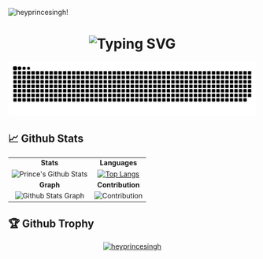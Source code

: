 ![heyprincesingh!](https://user-images.githubusercontent.com/74038190/225813708-98b745f2-7d22-48cf-9150-083f1b00d6c9.gif)
<h1 align="center"><img src="https://readme-typing-svg.demolab.com/?font=Kolker+Brush&size=40&duration=3000&pause=3000&color=FFFFFF&center=true&vCenter=true&width=272&height=59&lines=Hey%F0%9F%91%8B%F0%9F%8F%BB+I%27m+Prince+Singh;Software‎ +‎ Developer;Backend‎ +‎ Developer;Flutter‎ +‎ Developer" alt="Typing SVG" /></h1>

<p align="center">
  <img src="https://github.com/qa-heyprincesingh/qa-heyprincesingh/blob/output/github-contribution-grid-snake-dark.svg" alt="Snake" style="max-width: 100%; height: auto;" />
</p>

<div align="left"><h2>📈 Github Stats</h2></div>

<table>
  <tr>
    <td align="center"><b>Stats</b></td>
    <td align="center"><b>Languages</b></td>
  </tr>
  <tr>
    <td align="center">
      <img src="https://github-readme-stats.vercel.app/api?username=qa-heyprincesingh&show_icons=true&theme=vision-friendly-dark&hide_rank=true&include_all_commits=true&card_width=500px&hide=stars" alt="Prince's Github Stats" />
    </td>
    <td align="center">
      <a href="https://github.com/anuraghazra/github-readme-stats">
        <img src="https://github-readme-stats.vercel.app/api/top-langs/?username=qa-heyprincesingh&theme=dark&layout=compact&langs_count=8&card_width=500px" alt="Top Langs" />
      </a>
    </td>
  </tr>
  <tr>
    <td align="center"><b>Graph</b></td>
    <td align="center"><b>Contribution</b></td>
  </tr>
  <tr>
    <td align="center">
      <img src="https://github-profile-summary-cards.vercel.app/api/cards/profile-details?username=qa-heyprincesingh&theme=monokai&text_color=white&card_width=500px" alt="Github Stats Graph" />
    </td>
    <td align="center">
      <img src="https://github-readme-streak-stats.herokuapp.com/?user=qa-heyprincesingh&theme=dark&card_width=500px" alt="Contribution" />
    </td>
  </tr>
</table>


<div align="left"><h2>🏆 Github Trophy</h2>

<p align="center"> <a href="https://github.com/ryo-ma/github-profile-trophy"><img src="https://github-profile-trophy.vercel.app/?username=heyprincesingh&column=-1" alt="heyprincesingh" /></a> </p>
